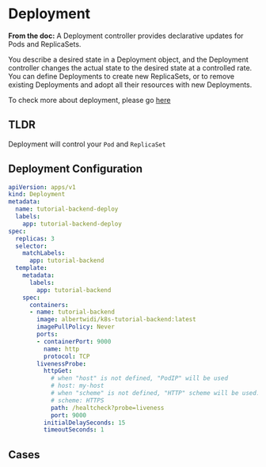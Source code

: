 # Deployment

**From the doc:** A Deployment controller provides declarative updates for Pods and ReplicaSets.

You describe a desired state in a Deployment object, and the Deployment controller changes the actual state to the desired state at a controlled rate. You can define Deployments to create new ReplicaSets, or to remove existing Deployments and adopt all their resources with new Deployments.

To check  more about deployment, please go [here](https://kubernetes.io/docs/concepts/workloads/controllers/deployment/)

## TLDR

Deployment will control your `Pod` and `ReplicaSet`

## Deployment Configuration

```yaml
apiVersion: apps/v1
kind: Deployment
metadata:
  name: tutorial-backend-deploy
  labels:
    app: tutorial-backend-deploy
spec:
  replicas: 3
  selector:
    matchLabels:
      app: tutorial-backend
  template:
    metadata:
      labels:
        app: tutorial-backend
    spec:
      containers:
      - name: tutorial-backend
        image: albertwidi/k8s-tutorial-backend:latest
        imagePullPolicy: Never
        ports:
        - containerPort: 9000
          name: http
          protocol: TCP
        livenessProbe:
          httpGet:
            # when "host" is not defined, "PodIP" will be used
            # host: my-host
            # when "scheme" is not defined, "HTTP" scheme will be used. Only "HTTP" and "HTTPS" are allowed
            # scheme: HTTPS
            path: /healtcheck?probe=liveness
            port: 9000 
          initialDelaySeconds: 15
          timeoutSeconds: 1
```

## Cases

